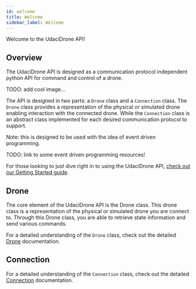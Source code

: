 ```yaml
---
id: welcome
title: Welcome
sidebar_label: Welcome
---
```


Welcome to the UdaciDrone API!


## Overview ##

The UdaciDrone API is designed as a communication protocol independent python API for command and control of a drone.


TODO: add cool image...

The API is designed in two parts: a `Drone` class and a `Connection` class.
The `Drone` class provides a representation of the physical or simulated drone enabling interaction with the connected drone.  While the `Connection` class is an abstract class implemented for each desired communication protocol to support.

Note: this is designed to be used with the idea of event driven programming.

TODO: link to some event driven programming resources!

For those looking to just dive right in to using the UdaciDrone API, [check out our Getting Started guide](getting-started.md).

## Drone ##

The core element of the UdaciDrone API is the Drone class.  This drone class is a representation of the physical or simulated drone you are connect to.  Through this Drone class, you are able to retrieve state information and send various commands.

For a detailed understanding of the `Drone` class, check out the detailed [Drone](drone.md) documentation.

## Connection ##

For a detailed understanding of the `Connection` class, check out the detailed [Connection](connection.md) documentation.